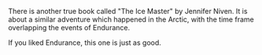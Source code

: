  There is another true book called "The Ice Master" by Jennifer Niven.  It is about a similar adventure which happened in the Arctic, with the time frame overlapping the events of Endurance.

If you liked Endurance, this one is just as good. 